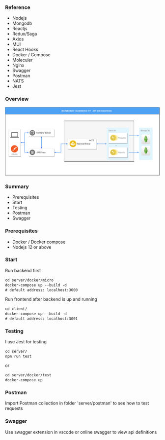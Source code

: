 ### Reference
* Nodejs
* Mongodb
* Reactjs
* Redux/Saga
* Axios
* MUI
* React Hooks
* Docker / Compose
* Moleculer
* Nginx
* Swagger
* Postman
* NATS
* Jest

### Overview

![Architecture](infra.png)

### Summary ###

* Prerequisites
* Start
* Testing
* Postman
* Swagger

### Prerequisites

* Docker / Docker compose
* Nodejs 12 or above

### Start 
Run backend first

```
cd server/docker/micro
docker-compose up --build -d
# default address: localhost:3000
```

Run frontend after backend is up and running

```
cd client/
docker-compose up --build -d
# default address: localhost:3001
```

### Testing
I use Jest for testing
```
cd server/
npm run test
```

or

```
cd server/docker/test
docker-compose up 
```

### Postman

Import Postman collection in folder 'server/postman' to see how to test requests

### Swagger

Use swagger extension in vscode or online swagger to view api definitions
